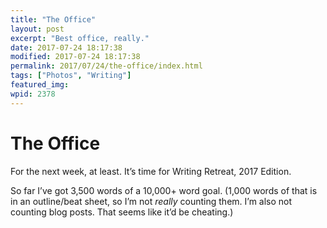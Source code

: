 ```yaml
---
title: "The Office"
layout: post
excerpt: "Best office, really."
date: 2017-07-24 18:17:38
modified: 2017-07-24 18:17:38
permalink: 2017/07/24/the-office/index.html
tags: ["Photos", "Writing"]
featured_img: 
wpid: 2378
---
```


# The Office

For the next week, at least. It’s time for Writing Retreat, 2017 Edition.

So far I’ve got 3,500 words of a 10,000+ word goal. (1,000 words of that is in an outline/beat sheet, so I’m not *really* counting them. I’m also not counting blog posts. That seems like it’d be cheating.)